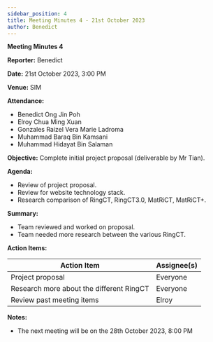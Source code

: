 ```yaml
---
sidebar_position: 4
title: Meeting Minutes 4 - 21st October 2023
author: Benedict
---
```


**Meeting Minutes 4**

**Reporter:** Benedict

**Date:** 21st October 2023, 3:00 PM

**Venue:** SIM

**Attendance:**

- Benedict Ong Jin Poh
- Elroy Chua Ming Xuan
- Gonzales Raizel Vera Marie Ladroma
- Muhammad Baraq Bin Kamsani
- Muhammad Hidayat Bin Salaman

**Objective:**
Complete initial project proposal (deliverable by Mr Tian).

**Agenda:**

- Review of project proposal.
- Review for website technology stack.
- Research comparison of RingCT, RingCT3.0, MatRiCT, MatRiCT+.

**Summary:**

- Team reviewed and worked on proposal.
- Team needed more research between the various RingCT.

**Action Items:**

| Action Item                              | Assignee(s) |
| ---------------------------------------- | ----------- |
| Project proposal                         | Everyone    |
| Research more about the different RingCT | Everyone    |
| Review past meeting items                | Elroy       |

**Notes:**

- The next meeting will be on the 28th October 2023, 8:00 PM
